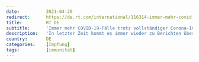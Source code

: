```yaml
---
date:          2021-04-20
redirect:      https://de.rt.com/international/116314-immer-mehr-covid-19-faelle-trotz-vollstaendiger-corona-impfung/
title:         RT DE
subtitle:      'Immer mehr COVID-19-Fälle trotz vollständiger Corona-Impfung'
description:   'In letzter Zeit kommt es immer wieder zu Berichten über Personen, die trotz vollständiger Impfung an COVID-19 erkranken. Untersuchungen zeigten nun, dass fast ein Drittel der Menschen über 80 Jahren trotz Impfung keinen nennenswerten Schutz vor COVID-19 aufbaut.'
country:       DE
categories:    [Impfung]
tags:          [immunität]
---
```

